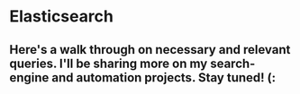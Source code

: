 # Elasticsearch

## Here's a walk through on necessary and relevant queries. I'll be sharing more on my search-engine and automation projects. Stay tuned! (:
